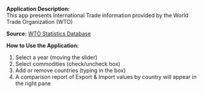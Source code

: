 **Application Description:**  
This app presents International Trade information provided by the World Trade Organization (WTO)  

**Source:** [WTO Statistics Database](http://stat.wto.org)  
  
**How to Use the Application:**  
1. Select a year (moving the slider)  
2. Select commodities (check/uncheck box)   
3. Add or remove countries (typing in the box)   
4. A comparison report of Export & Import values by country will appear in the right pane  
